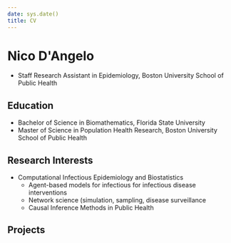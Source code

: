 ```yaml
---
date: sys.date()
title: CV
---
```

# Nico D'Angelo

* Staff Research Assistant in Epidemiology, Boston University School of Public Health

## Education

* Bachelor of Science in Biomathematics,  Florida State University
* Master of Science in Population Health Research, Boston University School of Public Health

## Research Interests
* Computational Infectious Epidemiology and Biostatistics
  * Agent-based models for infectious for infectious disease interventions
  * Network science (simulation, sampling, disease surveillance
  * Causal Inference Methods in Public Health
## Projects
